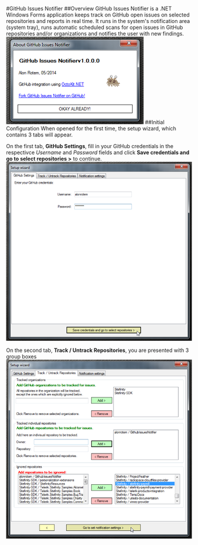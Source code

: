 #GitHub Issues Notifier
##Overview
GitHub Issues Notifier is a .NET Windows Forms application keeps track on GitHub open issues on selected repositories and reports in real time.
 It runs in the system's notification area (system tray), runs automatic scheduled scans for open issues in GitHub repositories and/or organizations and notifies the user with new findings. 
![About GitHub Issues Notifier](https://raw.githubusercontent.com/alonrotem/GithubIssuesNotifier/master/Screenshots/AboutDialog.png)
##Initial Configuration
When opened for the first time, the setup wizard, which contains 3 tabs will appear.

 On the first tab, **GitHub Settings**, fill in your GitHub credentials in the respectivce *Username* and *Password* fields and click **Save credentials and go to select repositories >** to continue. 
![Setup wizard > GitHub Settings](https://raw.githubusercontent.com/alonrotem/GithubIssuesNotifier/master/Screenshots/Settings_GithubSettings.png)
 
On the second tab, **Track / Untrack Repositories**, you are presented with 3 group boxes 
![Setup wizard > Untrack Repositories](https://raw.githubusercontent.com/alonrotem/GithubIssuesNotifier/master/Screenshots/Settings_Track_Untrack.png)
